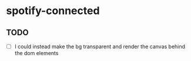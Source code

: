 # spotify-connected

## TODO

- [ ] I could instead make the bg transparent and render the canvas behind the dom elements
